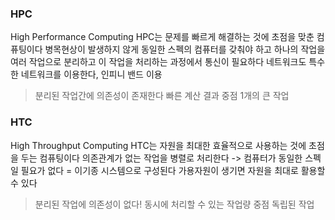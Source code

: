 ### HPC
High Performance Computing
HPC는 문제를 빠르게 해결하는 것에 초점을 맞춘 컴퓨팅이다
병목현상이 발생하지 않게 동일한 스펙의 컴퓨터를 갖춰야 하고
하나의 작업을 여러 작업으로 분리하고 이 작업을 처리하는 과정에서 통신이 필요하다
네트워크도 특수한 네트워크를 이용한다, 인피니 밴드 이용

>분리된 작업간에 의존성이 존재한다
>빠른 계산 결과 중점
>1개의 큰 작업

### HTC
High Throughput Computing
HTC는 자원을 최대한 효율적으로 사용하는 것에 초점을 두는 컴퓨팅이다
의존관계가 없는 작업을 병렬로 처리한다 -> 컴퓨터가 동일한 스펙일 필요가 없다
= 이기종 시스템으로 구성된다
가용자원이 생기면 자원을 최대로 활용할 수 있다

>분리된 작업에 의존성이 없다!
>동시에 처리할 수 있는 작업량 중점
>독립된 작업
